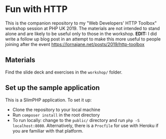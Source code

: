 # Fun with HTTP

This is the companion repository to my "Web Developers' HTTP Toolbox" workshop session at PHP UK 2019. The materials are not intended to stand alone and are likely to be useful only to those in the workshop. **EDIT:** I did write a follow up blog post in an attempt to make this more useful to people joining after the event <https://lornajane.net/posts/2019/http-toolbox>

## Materials

Find the slide deck and exercises in the `workshop/` folder.

## Set up the sample application

This is a SlimPHP application. To set it up:

* Clone the repository to your local machine
* Run `composer install` in the root directory
* To run locally: change to the `public/` directory and run `php -S localhost:8080`. Alternatively, there is a `Procfile` for use with Heroku if you are familiar with that platform.
